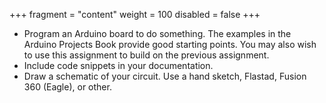 +++
fragment = "content"
weight = 100
disabled = false
+++
 - Program an Arduino board to do something. The examples in the Arduino Projects Book provide good starting points. You may also wish to use this assignment to build on the previous assignment.
 - Include code snippets in your documentation.
 - Draw a schematic of your circuit. Use a hand sketch, Flastad, Fusion 360 (Eagle), or other.